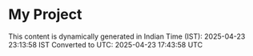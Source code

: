 # My Project

This content is dynamically generated in Indian Time (IST): 2025-04-23 23:13:58 IST
Converted to UTC: 2025-04-23 17:43:58 UTC

